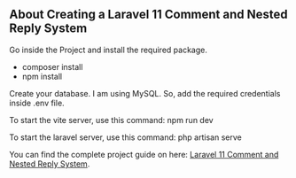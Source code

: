 ## About Creating a Laravel 11 Comment and Nested Reply System

Go inside the Project and install the required package.
- composer install
- npm install

Create your database. I am using MySQL. So, add the required credentials inside .env file.

To start the vite server, use this command: npm run dev

To start the laravel server, use this command: php artisan serve

You can find the complete project guide on here: [Laravel 11 Comment and Nested Reply System](https://appdividend.com/2022/03/01/create-comment-nesting-in-laravel/).